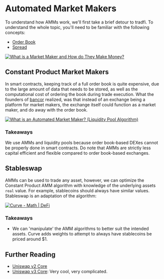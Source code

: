 # Automated Market Makers

To understand how AMMs work, we'll first take a brief detour to tradfi. To understand the whole topic, you'll need to be familiar with the following concepts:

- [Order Book](https://www.investopedia.com/terms/o/order-book.asp)
- [Spread](https://www.investopedia.com/terms/s/spread.asp)

[![What is a Market Maker and How do They Make Money?](https://img.youtube.com/vi/-zTHKcJEGe8/maxresdefault.jpg)](https://youtu.be/-zTHKcJEGe8)

## Constant Product Market Makers

In smart contracts, keeping track of a full order book is quite expensive, due to the large amount of data that needs to be stored, as well as the computational cost of ordering the book during trade execution. What the founders of [bancor](https://research.thetie.io/bancor-history/) realized, was that instead of an exchange being a platform for market makers, the exchange itself could function as a market maker, and do away with the order book. 

[![What is an Automated Market Maker? (Liquidity Pool Algorithm)](https://img.youtube.com/vi/1PbZMudPP5E/maxresdefault.jpg)](https://youtu.be/1PbZMudPP5E)

### Takeaways

We use AMMs and liquidity pools because order book-based DEXes cannot be properly done in smart contracts. Do note that AMMs are strictly less capital efficient and flexible compared to order book-based exchanges.

## Stableswap

AMMs can be used to trade any asset, however, we can optimize the Constant Product AMM algorithm with knowledge of the underlying assets `real` value. For example, stablecoins should always have similar values. Stableswap is an adaptation of the algorithm:

[![Curve - Math | DeFi](https://img.youtube.com/vi/GuD3jkPgPgU/maxresdefault.jpg)](https://youtu.be/GuD3jkPgPgU)


### Takeaways

- We can 'manipulate' the AMM algorithms to better suit the intended assets. Curve adds weights to attempt to always have stablecoins be priced around $1.

## Further Reading

- [Uniswap v2 Core](https://uniswap.org/whitepaper.pdf)
- [Uniswap v3 Core](https://uniswap.org/whitepaper-v3.pdf): Very cool, very complicated.